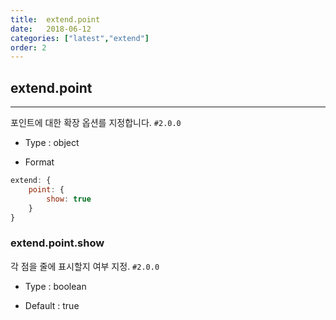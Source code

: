 ```yaml
---
title:  extend.point
date:   2018-06-12
categories: ["latest","extend"]
order: 2
---
```


## extend.point
---

포인트에 대한 확장 옵션를 지정합니다. `#2.0.0`

* Type : object

* Format
```javascript
extend: {
	point: {
		show: true
	}
}
```

### extend.point.show

각 점을 줄에 표시할지 여부 지정. `#2.0.0`

* Type : boolean

* Default : true
